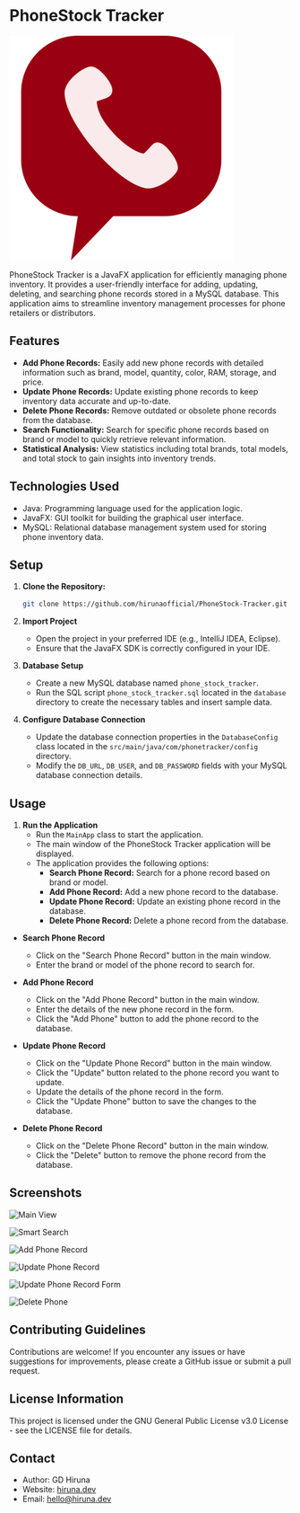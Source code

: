 # PhoneStock Tracker

![PhoneStock Tracker](screenshots/icon.png)

PhoneStock Tracker is a JavaFX application for efficiently managing phone inventory. It provides a user-friendly interface for adding, updating, deleting, and searching phone records stored in a MySQL database. This application aims to streamline inventory management processes for phone retailers or distributors.

## Features

- **Add Phone Records:** Easily add new phone records with detailed information such as brand, model, quantity, color, RAM, storage, and price.
- **Update Phone Records:** Update existing phone records to keep inventory data accurate and up-to-date.
- **Delete Phone Records:** Remove outdated or obsolete phone records from the database.
- **Search Functionality:** Search for specific phone records based on brand or model to quickly retrieve relevant information.
- **Statistical Analysis:** View statistics including total brands, total models, and total stock to gain insights into inventory trends.

## Technologies Used

- Java: Programming language used for the application logic.
- JavaFX: GUI toolkit for building the graphical user interface.
- MySQL: Relational database management system used for storing phone inventory data.

## Setup

1. **Clone the Repository:**
   ```bash
   git clone https://github.com/hirunaofficial/PhoneStock-Tracker.git
    ```


2. **Import Project**
    - Open the project in your preferred IDE (e.g., IntelliJ IDEA, Eclipse).
    - Ensure that the JavaFX SDK is correctly configured in your IDE.

3. **Database Setup**
    - Create a new MySQL database named `phone_stock_tracker`.
    - Run the SQL script `phone_stock_tracker.sql` located in the `database` directory to create the necessary tables and insert sample data.

4. **Configure Database Connection**
    - Update the database connection properties in the `DatabaseConfig` class located in the `src/main/java/com/phonetracker/config` directory.
    - Modify the `DB_URL`, `DB_USER`, and `DB_PASSWORD` fields with your MySQL database connection details.



## Usage

1. **Run the Application**
   - Run the `MainApp` class to start the application.
    - The main window of the PhoneStock Tracker application will be displayed.
    - The application provides the following options:
        - **Search Phone Record:** Search for a phone record based on brand or model.
        - **Add Phone Record:** Add a new phone record to the database.
        - **Update Phone Record:** Update an existing phone record in the database.
        - **Delete Phone Record:** Delete a phone record from the database.

- **Search Phone Record**
   - Click on the "Search Phone Record" button in the main window.
   - Enter the brand or model of the phone record to search for.

- **Add Phone Record**
    - Click on the "Add Phone Record" button in the main window.
    - Enter the details of the new phone record in the form.
    - Click the "Add Phone" button to add the phone record to the database.


- **Update Phone Record**
    - Click on the "Update Phone Record" button in the main window.
    - Click the "Update" button related to the phone record you want to update.
    - Update the details of the phone record in the form.
    - Click the "Update Phone" button to save the changes to the database.


- **Delete Phone Record**
    - Click on the "Delete Phone Record" button in the main window.
    - Click the "Delete" button to remove the phone record from the database.

## Screenshots

![Main View](screenshots/main_view.png)

![Smart Search](screenshots/search_phone_record.png)

![Add Phone Record](screenshots/add_phone_record.png)

![Update Phone Record](screenshots/update_phone_record.png)

![Update Phone Record Form](screenshots/update_phone_record_form.png)

![Delete Phone](screenshots/delete_phone_record.png)

## Contributing Guidelines

Contributions are welcome! If you encounter any issues or have suggestions for improvements, please create a GitHub issue or submit a pull request.

## License Information

This project is licensed under the GNU General Public License v3.0 License - see the LICENSE file for details.

## Contact

- Author: GD Hiruna
- Website: [hiruna.dev](https://hiruna.dev)
- Email: [hello@hiruna.dev](mailto:hello@hiruna.dev)